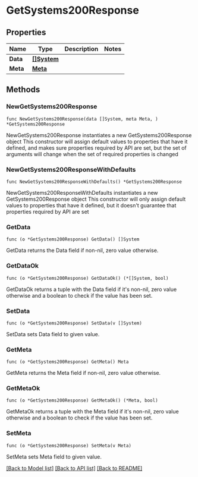 # GetSystems200Response

## Properties

Name | Type | Description | Notes
------------ | ------------- | ------------- | -------------
**Data** | [**[]System**](System.md) |  | 
**Meta** | [**Meta**](Meta.md) |  | 

## Methods

### NewGetSystems200Response

`func NewGetSystems200Response(data []System, meta Meta, ) *GetSystems200Response`

NewGetSystems200Response instantiates a new GetSystems200Response object
This constructor will assign default values to properties that have it defined,
and makes sure properties required by API are set, but the set of arguments
will change when the set of required properties is changed

### NewGetSystems200ResponseWithDefaults

`func NewGetSystems200ResponseWithDefaults() *GetSystems200Response`

NewGetSystems200ResponseWithDefaults instantiates a new GetSystems200Response object
This constructor will only assign default values to properties that have it defined,
but it doesn't guarantee that properties required by API are set

### GetData

`func (o *GetSystems200Response) GetData() []System`

GetData returns the Data field if non-nil, zero value otherwise.

### GetDataOk

`func (o *GetSystems200Response) GetDataOk() (*[]System, bool)`

GetDataOk returns a tuple with the Data field if it's non-nil, zero value otherwise
and a boolean to check if the value has been set.

### SetData

`func (o *GetSystems200Response) SetData(v []System)`

SetData sets Data field to given value.


### GetMeta

`func (o *GetSystems200Response) GetMeta() Meta`

GetMeta returns the Meta field if non-nil, zero value otherwise.

### GetMetaOk

`func (o *GetSystems200Response) GetMetaOk() (*Meta, bool)`

GetMetaOk returns a tuple with the Meta field if it's non-nil, zero value otherwise
and a boolean to check if the value has been set.

### SetMeta

`func (o *GetSystems200Response) SetMeta(v Meta)`

SetMeta sets Meta field to given value.



[[Back to Model list]](../README.md#documentation-for-models) [[Back to API list]](../README.md#documentation-for-api-endpoints) [[Back to README]](../README.md)


